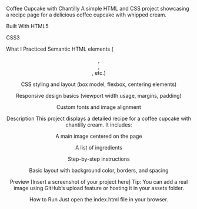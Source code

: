 Coffee Cupcake with Chantilly
A simple HTML and CSS project showcasing a recipe page for a delicious coffee cupcake with whipped cream.

Built With
HTML5

CSS3

What I Practiced
Semantic HTML elements (<header>, <section>, <footer>, etc.)

CSS styling and layout (box model, flexbox, centering elements)

Responsive design basics (viewport width usage, margins, padding)

Custom fonts and image alignment

Description
This project displays a detailed recipe for a coffee cupcake with chantilly cream. It includes:

A main image centered on the page

A list of ingredients

Step-by-step instructions

Basic layout with background color, borders, and spacing

Preview
[Insert a screenshot of your project here]
Tip: You can add a real image using GitHub’s upload feature or hosting it in your assets folder.

How to Run
Just open the index.html file in your browser.
